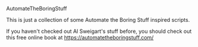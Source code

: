 AutomateTheBoringStuff

This is just a collection of some Automate the Boring Stuff inspired scripts.

If you haven't checked out Al Sweigart's stuff before,
you should check out this free online book at https://automatetheboringstuff.com/

